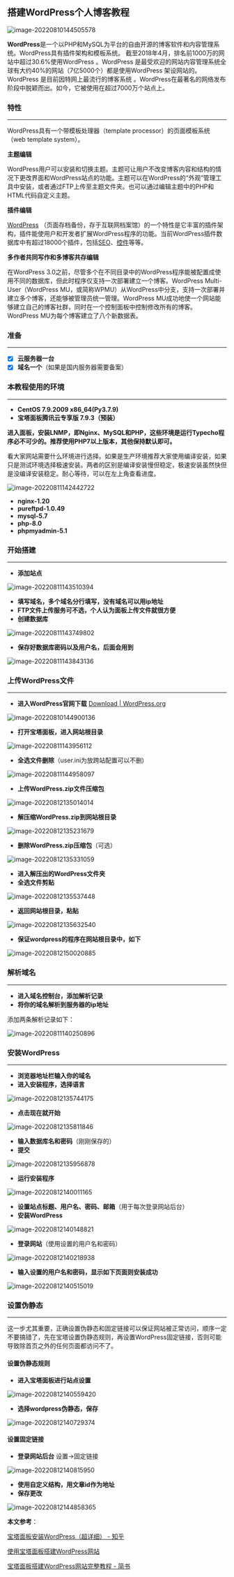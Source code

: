 ## 搭建WordPress个人博客教程

![image-20220810144505578](https://pic.xinsong.xyz/img/202208101445710.png)

**WordPress**是一个以PHP和MySQL为平台的自由开源的博客软件和内容管理系统。WordPress具有插件架构和模板系统。 截至2018年4月，排名前1000万的网站中超过30.6%使用WordPress 。WordPress 是最受欢迎的网站内容管理系统全球有大约40%的网站（7亿5000个）都是使用WordPress 架设网站的。WordPress 是目前因特网上最流行的博客系统 。WordPress在最著名的网络发布阶段中脱颖而出。如今，它被使用在超过7000万个站点上。



### 特性

---

WordPress具有一个带模板处理器（template processor）的页面模板系统（web template system）。

**主题编辑**

WordPress用户可以安装和切换主题。主题可让用户不改变博客内容和结构的情况下更改界面和WordPress站点的功能。主题可以在WordPress的“外观”管理工具中安装，或者通过FTP上传至主题文件夹。也可以通过编辑主题中的PHP和HTML代码自定义主题。

**插件编辑**

[WordPress](https://wordpress.org/) （页面存档备份，存于互联网档案馆）的一个特性是它丰富的插件架构，插件能使用户和开发者扩展WordPress程序的功能。当前WordPress插件数据库中有超过18000个插件，包括[SEO](https://zh.m.wikipedia.org/wiki/SEO)、[控件](https://zh.m.wikipedia.org/wiki/控件)等等。

**多作者共同写作和多博客共存编辑**

在WordPress 3.0之前，尽管多个在不同目录中的WordPress程序能被配置成使用不同的数据库，但此时程序仅支持一次部署建立一个博客。WordPress Multi-User（WordPress MU，或简称WPMU）从WordPress中分支，支持一次部署并建立多个博客，还能够被管理员统一管理。WordPress MU成功地使一个网站能够建立自己的博客社群，同时在一个控制面板中控制修改所有的博客。WordPress MU为每个博客建立了八个新数据表。



### 准备

---

- [x] **云服务器一台**
- [x] **域名一个**（如果是国内服务器需要备案）

### 本教程使用的环境

---

* **CentOS 7.9.2009 x86_64(Py3.7.9)**
* **宝塔面板腾讯云专享版 7.9.3（预装）**



**进入面板，安装LNMP，即Nginx、MySQL和PHP，这些环境是运行Typecho程序必不可少的。推荐使用PHP7以上版本，其他保持默认即可。**

看大家网站需要什么环境进行选择。如果是生产环境推荐大家使用编译安装，如果只是测试环境选择极速安装。两者的区别是编译安装慢但稳定，极速安装虽然快但是没编译安装稳定。耐心等待，可以在左上角查看进度。

![image-20220811142442722](https://pic.xinsong.xyz/img/202208121252426.png)

* **nginx-1.20**
* **pureftpd-1.0.49**
* **mysql-5.7**
* **php-8.0**
* **phpmyadmin-5.1**



### 开始搭建

---

* **添加站点**

![image-20220811143510394](https://pic.xinsong.xyz/img/202208121253237.png)

* **填写域名，多个域名分行填写，没有域名可以用ip地址**
* **FTP文件上传服务可不选，个人认为面板上传文件就很方便**
* **创建数据库**

![image-20220811143749802](https://pic.xinsong.xyz/img/202208121253287.png)

* **保存好数据库密码以及用户名，后面会用到**

![image-20220811143843136](https://pic.xinsong.xyz/img/202208121253184.png)



### 上传WordPress文件

---

* **进入WordPress官网下载** [Download | WordPress.org](https://wordpress.org/download/)

![image-20220810144900136](https://pic.xinsong.xyz/img/202208121300324.png)

* **打开宝塔面板，进入网站根目录**

![image-20220811143956112](https://pic.xinsong.xyz/img/202208121348173.png)

* **全选文件删除**（user.ini为放跨站配置可以不删)

![image-20220811144958097](https://pic.xinsong.xyz/img/202208121347239.png)

* **上传WordPress.zip文件压缩包**

![image-20220812135014014](https://pic.xinsong.xyz/img/202208121350152.png)

* **解压缩WordPress.zip到网站根目录**

![image-20220812135231679](https://pic.xinsong.xyz/img/202208121352743.png)

* **删除WordPress.zip压缩包**（可选）

![image-20220812135331059](https://pic.xinsong.xyz/img/202208121353129.png)

* **进入解压出的WordPress文件夹**
* **全选文件剪贴**

![image-20220812135537448](https://pic.xinsong.xyz/img/202208121355619.png)

* **返回网站根目录，粘贴**

![image-20220812135632540](https://pic.xinsong.xyz/img/202208121356612.png)

* **保证wordpress的程序在网站根目录中，如下**

![image-20220812150020885](https://pic.xinsong.xyz/img/202208121500030.png)



### 解析域名

---

* **进入域名控制台，添加解析记录**
* **将你的域名解析到服务器的ip地址**

添加两条解析记录如下：

![image-20220811140250896](https://pic.xinsong.xyz/img/202208111404466.png)



### 安装WordPress

---

* **浏览器地址栏输入你的域名**
* **进入安装程序，选择语言**

![image-20220812135744175](https://pic.xinsong.xyz/img/202208121357265.png)

* **点击现在就开始**

![image-20220812135811846](https://pic.xinsong.xyz/img/202208121358927.png)

* **输入数据库名和密码**（刚刚保存的）
* **提交**

![image-20220812135956878](https://pic.xinsong.xyz/img/202208121359956.png)

* **运行安装程序**

![image-20220812140011165](https://pic.xinsong.xyz/img/202208121400206.png)

* **设置站点标题、用户名、密码、邮箱**（用于每次登录网站后台）
* **安装WordPress**

![image-20220812140148821](https://pic.xinsong.xyz/img/202208121401925.png)

* **登录网站**（使用设置的用户名和密码）

![image-20220812140218938](https://pic.xinsong.xyz/img/202208121402992.png)

* **输入设置的用户名和密码，显示如下页面则安装成功**

![image-20220812140515019](https://pic.xinsong.xyz/img/202208121405226.png)



### 设置伪静态

---

这一步尤其重要，正确设置伪静态和固定链接可以保证网站被正常访问，顺序一定不要搞错了，先在宝塔设置伪静态规则，再设置WordPress固定链接，否则可能导致除首页之外的任何页面都访问不了。

#### 设置伪静态规则

* **进入宝塔面板进行站点设置**

![image-20220812140559420](https://pic.xinsong.xyz/img/202208121405510.png)

* **选择wordpress伪静态，保存**

![image-20220812140729374](https://pic.xinsong.xyz/img/202208121407455.png)

#### 设置固定链接

* **登录网站后台** 设置→固定链接

![image-20220812140815950](https://pic.xinsong.xyz/img/202208121408117.png)

* **使用自定义结构，用文章id作为地址**
* **保存更改**

![image-20220812144858365](https://pic.xinsong.xyz/img/202208121448538.png)



**本文参考**：

[宝塔面板安装WordPress（超详细） - 知乎](https://zhuanlan.zhihu.com/p/145116769)

[使用宝塔面板搭建WordPress网站](http://cloud.yundashi168.com/archives/1039#i-8)

[宝塔面板搭建WordPress网站完整教程 - 简书](https://www.jianshu.com/p/293c94adc11d)



